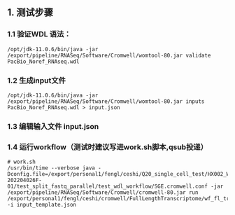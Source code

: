 ## 1. 测试步骤
### 1.1 验证WDL 语法：
```shell
/opt/jdk-11.0.6/bin/java -jar /export/pipeline/RNASeq/Software/Cromwell/womtool-80.jar validate PacBio_Noref_RNAseq.wdl
```
### 1.2 生成input文件
```shell
/opt/jdk-11.0.6/bin/java -jar /export/pipeline/RNASeq/Software/Cromwell/womtool-80.jar inputs PacBio_Noref_RNAseq.wdl > input.json
```
### 1.3 编辑输入文件 input.json
### 1.4 运行workflow（测试时建议写进work.sh脚本,qsub投递）
```shell
# work.sh 
/usr/bin/time --verbose java -Dconfig.file=/export/personal1/fengl/ceshi/Q20_single_cell_test/HX002_WHXWZKY-202204026F-01/test_split_fastq_parallel/test_wdl_workflow/SGE.cromwell.conf -jar /export/pipeline/RNASeq/Software/Cromwell/cromwell-80.jar run /export/personal1/fengl/ceshi/cromwell/FullLengthTranscriptome/wf_fl_transcriptome.wdl -i input_template.json
```
